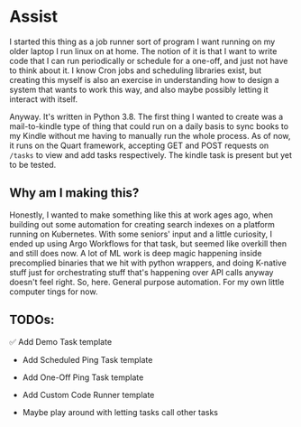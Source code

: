 # Assist
I started this thing as a job runner sort of program I want running on my older laptop I run linux on at home. The notion of it is that I want to write code that I can run periodically or schedule for a one-off, and just not have to think about it. I know Cron jobs and scheduling libraries exist, but creating this myself is also an exercise in understanding how to design a system that wants to work this way, and also maybe possibly letting it interact with itself.

Anyway. It's written in Python 3.8. The first thing I wanted to create was a mail-to-kindle type of thing that could run on a daily basis to sync books to my Kindle without me having to manually run the whole process. As of now, it runs on the Quart framework, accepting GET and POST requests on `/tasks` to view and add tasks respectively. The kindle task is present but yet to be tested.

## Why am I making this?
Honestly, I wanted to make something like this at work ages ago, when building out some automation for creating search indexes on a platform running on Kubernetes. With some seniors' input and a little curiosity, I ended up using Argo Workflows for that task, but seemed like overkill then and still does now. A lot of ML work is deep magic happening inside precomplied binaries that we hit with python wrappers, and doing K-native stuff just for orchestrating stuff that's happening over API calls anyway doesn't feel right. So, here. General purpose automation. For my own little computer tings for now.

## TODOs:
✅ Add Demo Task template

- Add Scheduled Ping Task template

- Add One-Off Ping Task template

- Add Custom Code Runner template

- Maybe play around with letting tasks call other tasks

